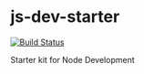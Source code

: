 # js-dev-starter
[![Build Status](http://build.rharris2825.com:8080/job/node-dev-starter/badge/icon)](http://build.rharris2825.com:8080/job/node-dev-starter/)

Starter kit for Node Development
